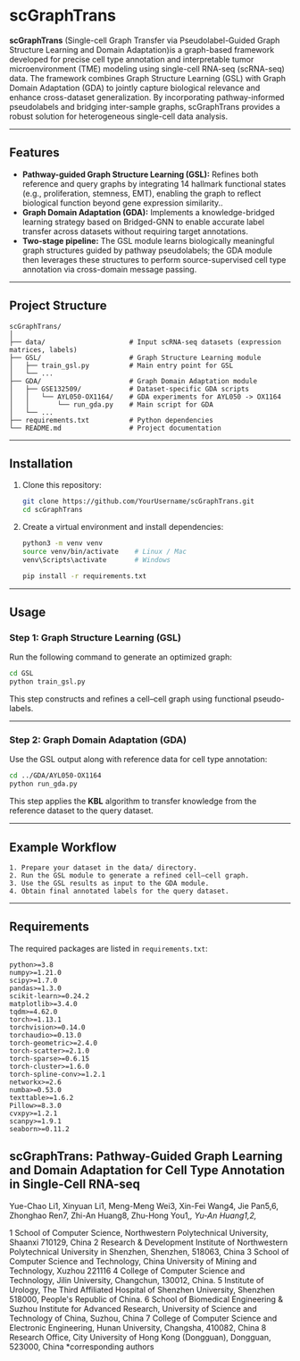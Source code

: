 # scGraphTrans

**scGraphTrans** (Single-cell Graph Transfer via Pseudolabel-Guided Graph Structure Learning and Domain Adaptation)is a graph-based framework developed for precise cell type annotation and interpretable tumor microenvironment (TME) modeling using single-cell RNA-seq (scRNA-seq) data. The framework combines Graph Structure Learning (GSL) with Graph Domain Adaptation (GDA) to jointly capture biological relevance and enhance cross-dataset generalization. By incorporating pathway-informed pseudolabels and bridging inter-sample graphs, scGraphTrans provides a robust solution for heterogeneous single-cell data analysis.

---

## Features
- **Pathway-guided Graph Structure Learning (GSL):** Refines both reference and query graphs by integrating 14 hallmark functional states (e.g., proliferation, stemness, EMT), enabling the graph to reflect biological function beyond gene expression similarity..
- **Graph Domain Adaptation (GDA):** Implements a knowledge-bridged learning strategy based on Bridged-GNN to enable accurate label transfer across datasets without requiring target annotations.
- **Two-stage pipeline:** The GSL module learns biologically meaningful graph structures guided by pathway pseudolabels; the GDA module then leverages these structures to perform source-supervised cell type annotation via cross-domain message passing.

---

## Project Structure
```
scGraphTrans/
│
├── data/                     # Input scRNA-seq datasets (expression matrices, labels)
├── GSL/                      # Graph Structure Learning module
│   ├── train_gsl.py          # Main entry point for GSL
│   └── ...
├── GDA/                      # Graph Domain Adaptation module
│   ├── GSE132509/            # Dataset-specific GDA scripts
│   │   └── AYL050-OX1164/    # GDA experiments for AYL050 -> OX1164
│   │       └── run_gda.py    # Main script for GDA
│   └── ...
├── requirements.txt          # Python dependencies
└── README.md                 # Project documentation
```

---

## Installation
1. Clone this repository:
   ```bash
   git clone https://github.com/YourUsername/scGraphTrans.git
   cd scGraphTrans
   ```

2. Create a virtual environment and install dependencies:
   ```bash
   python3 -m venv venv
   source venv/bin/activate    # Linux / Mac
   venv\Scripts\activate       # Windows

   pip install -r requirements.txt
   ```

---

## Usage

### Step 1: Graph Structure Learning (GSL)
Run the following command to generate an optimized graph:
```bash
cd GSL
python train_gsl.py
```
This step constructs and refines a cell–cell graph using functional pseudo-labels.

---

### Step 2: Graph Domain Adaptation (GDA)
Use the GSL output along with reference data for cell type annotation:
```bash
cd ../GDA/AYL050-OX1164
python run_gda.py
```
This step applies the **KBL** algorithm to transfer knowledge from the reference dataset to the query dataset.

---

## Example Workflow
```
1. Prepare your dataset in the data/ directory.
2. Run the GSL module to generate a refined cell–cell graph.
3. Use the GSL results as input to the GDA module.
4. Obtain final annotated labels for the query dataset.
```

---

## Requirements
The required packages are listed in `requirements.txt`:
```
python>=3.8
numpy>=1.21.0
scipy>=1.7.0
pandas>=1.3.0
scikit-learn>=0.24.2
matplotlib>=3.4.0
tqdm>=4.62.0
torch>=1.13.1
torchvision>=0.14.0
torchaudio>=0.13.0
torch-geometric>=2.4.0
torch-scatter>=2.1.0
torch-sparse>=0.6.15
torch-cluster>=1.6.0
torch-spline-conv>=1.2.1
networkx>=2.6
numba>=0.53.0
texttable>=1.6.2
Pillow>=8.3.0
cvxpy>=1.2.1
scanpy>=1.9.1
seaborn>=0.11.2
```


## scGraphTrans: Pathway-Guided Graph Learning and Domain Adaptation for Cell Type Annotation in Single-Cell RNA-seq

Yue-Chao Li1, Xinyuan Li1, Meng-Meng Wei3, Xin-Fei Wang4, Jie Pan5,6, Zhonghao Ren7, Zhi-An Huang8, Zhu-Hong You1,*, Yu-An Huang1,2,*

1 School of Computer Science, Northwestern Polytechnical University, Shaanxi 710129, China
2 Research & Development Institute of Northwestern Polytechnical University in Shenzhen, Shenzhen, 518063, China 
3 School of Computer Science and Technology, China University of Mining and Technology, Xuzhou 221116
4 College of Computer Science and Technology, Jilin University, Changchun, 130012, China.
5 Institute of Urology, The Third Affiliated Hospital of Shenzhen University, Shenzhen 518000, People's Republic of China.
6 School of Biomedical Engineering & Suzhou Institute for Advanced Research, University of Science and Technology of China, Suzhou, China
7 College of Computer Science and Electronic Engineering, Hunan University, Changsha, 410082, China
8 Research Office, City University of Hong Kong (Dongguan), Dongguan, 523000, China
*corresponding authors

```


